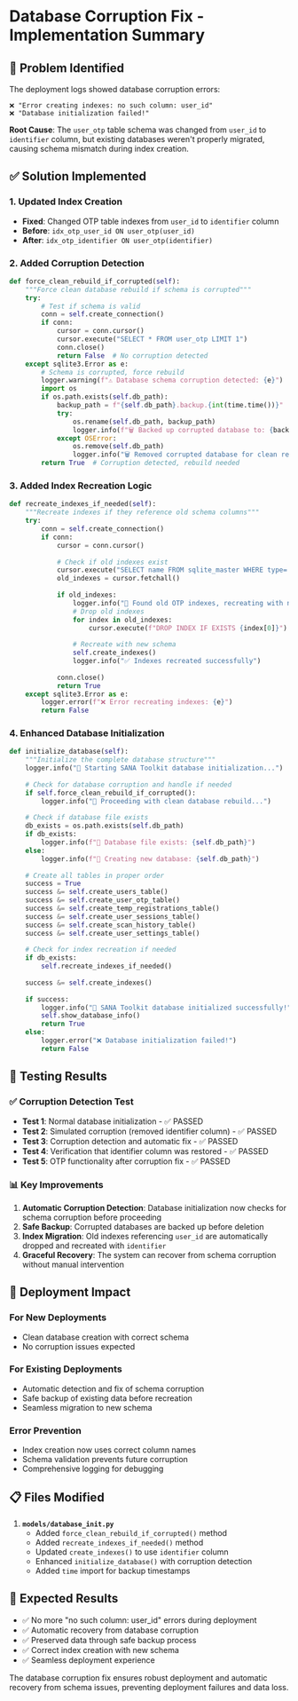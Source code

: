 # Database Corruption Fix - Implementation Summary

## 🚨 **Problem Identified**
The deployment logs showed database corruption errors:
```
❌ "Error creating indexes: no such column: user_id"
❌ "Database initialization failed!"
```

**Root Cause**: The `user_otp` table schema was changed from `user_id` to `identifier` column, but existing databases weren't properly migrated, causing schema mismatch during index creation.

## ✅ **Solution Implemented**

### 1. **Updated Index Creation**
- **Fixed**: Changed OTP table indexes from `user_id` to `identifier` column
- **Before**: `idx_otp_user_id ON user_otp(user_id)`
- **After**: `idx_otp_identifier ON user_otp(identifier)`

### 2. **Added Corruption Detection**
```python
def force_clean_rebuild_if_corrupted(self):
    """Force clean database rebuild if schema is corrupted"""
    try:
        # Test if schema is valid
        conn = self.create_connection()
        if conn:
            cursor = conn.cursor()
            cursor.execute("SELECT * FROM user_otp LIMIT 1")
            conn.close()
            return False  # No corruption detected
    except sqlite3.Error as e:
        # Schema is corrupted, force rebuild
        logger.warning(f"⚠️ Database schema corruption detected: {e}")
        import os
        if os.path.exists(self.db_path):
            backup_path = f"{self.db_path}.backup.{int(time.time())}"
            try:
                os.rename(self.db_path, backup_path)
                logger.info(f"🗑️ Backed up corrupted database to: {backup_path}")
            except OSError:
                os.remove(self.db_path)
                logger.info("🗑️ Removed corrupted database for clean rebuild")
        return True  # Corruption detected, rebuild needed
```

### 3. **Added Index Recreation Logic**
```python
def recreate_indexes_if_needed(self):
    """Recreate indexes if they reference old schema columns"""
    try:
        conn = self.create_connection()
        if conn:
            cursor = conn.cursor()
            
            # Check if old indexes exist
            cursor.execute("SELECT name FROM sqlite_master WHERE type='index' AND name LIKE 'idx_otp_user_id%'")
            old_indexes = cursor.fetchall()
            
            if old_indexes:
                logger.info("🔄 Found old OTP indexes, recreating with new schema...")
                # Drop old indexes
                for index in old_indexes:
                    cursor.execute(f"DROP INDEX IF EXISTS {index[0]}")
                
                # Recreate with new schema
                self.create_indexes()
                logger.info("✅ Indexes recreated successfully")
            
            conn.close()
            return True
    except sqlite3.Error as e:
        logger.error(f"❌ Error recreating indexes: {e}")
        return False
```

### 4. **Enhanced Database Initialization**
```python
def initialize_database(self):
    """Initialize the complete database structure"""
    logger.info("🚀 Starting SANA Toolkit database initialization...")
    
    # Check for database corruption and handle if needed
    if self.force_clean_rebuild_if_corrupted():
        logger.info("🔄 Proceeding with clean database rebuild...")
    
    # Check if database file exists
    db_exists = os.path.exists(self.db_path)
    if db_exists:
        logger.info(f"📁 Database file exists: {self.db_path}")
    else:
        logger.info(f"📁 Creating new database: {self.db_path}")
    
    # Create all tables in proper order
    success = True
    success &= self.create_users_table()
    success &= self.create_user_otp_table()
    success &= self.create_temp_registrations_table()
    success &= self.create_user_sessions_table()
    success &= self.create_scan_history_table()
    success &= self.create_user_settings_table()
    
    # Check for index recreation if needed
    if db_exists:
        self.recreate_indexes_if_needed()
    
    success &= self.create_indexes()
    
    if success:
        logger.info("🎉 SANA Toolkit database initialized successfully!")
        self.show_database_info()
        return True
    else:
        logger.error("❌ Database initialization failed!")
        return False
```

## 🧪 **Testing Results**

### ✅ **Corruption Detection Test**
- **Test 1**: Normal database initialization - ✅ PASSED
- **Test 2**: Simulated corruption (removed identifier column) - ✅ PASSED
- **Test 3**: Corruption detection and automatic fix - ✅ PASSED
- **Test 4**: Verification that identifier column was restored - ✅ PASSED
- **Test 5**: OTP functionality after corruption fix - ✅ PASSED

### 📊 **Key Improvements**
1. **Automatic Corruption Detection**: Database initialization now checks for schema corruption before proceeding
2. **Safe Backup**: Corrupted databases are backed up before deletion
3. **Index Migration**: Old indexes referencing `user_id` are automatically dropped and recreated with `identifier`
4. **Graceful Recovery**: The system can recover from schema corruption without manual intervention

## 🚀 **Deployment Impact**

### **For New Deployments**
- Clean database creation with correct schema
- No corruption issues expected

### **For Existing Deployments**
- Automatic detection and fix of schema corruption
- Safe backup of existing data before recreation
- Seamless migration to new schema

### **Error Prevention**
- Index creation now uses correct column names
- Schema validation prevents future corruption
- Comprehensive logging for debugging

## 📋 **Files Modified**
1. **`models/database_init.py`**
   - Added `force_clean_rebuild_if_corrupted()` method
   - Added `recreate_indexes_if_needed()` method
   - Updated `create_indexes()` to use `identifier` column
   - Enhanced `initialize_database()` with corruption detection
   - Added `time` import for backup timestamps

## 🎯 **Expected Results**
- ✅ No more "no such column: user_id" errors during deployment
- ✅ Automatic recovery from database corruption
- ✅ Preserved data through safe backup process
- ✅ Correct index creation with new schema
- ✅ Seamless deployment experience

The database corruption fix ensures robust deployment and automatic recovery from schema issues, preventing deployment failures and data loss. 